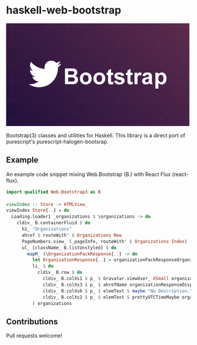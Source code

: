 # haskell-web-bootstrap

![Bootstrap logo](/assets/logo.jpg?raw=true "Bootstrap logo")

Bootstrap(3) classes and utilities for Haskell. This library is a direct port of purescript's purescript-halogen-bootsrap.

## Example

An example code snippet mixing Web.Bootstrap (B.) with React Flux (react-flux).

```haskell
import qualified Web.Bootstrap3 as B

viewIndex :: Store -> HTMLView_
viewIndex Store{..} = do
  Loading.loader1 _organizations $ \organizations -> do
    cldiv_ B.containerFluid $ do
      h1_ "Organizations"
      ahref $ routeWith' $ Organizations New
      PageNumbers.view_ (_pageInfo, routeWith' $ Organizations Index)
      ul_ [className_ B.listUnstyled] $ do
        mapM_ (\OrganizationPackResponse{..} -> do
          let OrganizationResponse{..} = organizationPackResponseOrganization
          li_ $ do
            cldiv_ B.row $ do
              cldiv_ B.colXs1 $ p_ $ Gravatar.viewUser_ XSmall organizationPackResponseUser
              cldiv_ B.colXs3 $ p_ $ ahrefName organizationResponseDisplayName (routeWith' $ Organizations (ShowS organizationResponseName))
              cldiv_ B.colXs6 $ p_ $ elemText $ maybe "No Description." id organizationResponseDescription
              cldiv_ B.colXs2 $ p_ $ elemText $ prettyUTCTimeMaybe organizationResponseCreatedAt
          ) organizations
```

## Contributions

Pull requests welcome!
